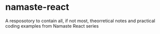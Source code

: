 # namaste-react
A resposotory to contain all, if not most, theorretical notes and practical coding examples from Namaste React series
